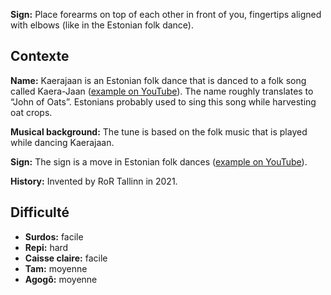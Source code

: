**Sign:** Place forearms on top of each other in front of you, fingertips
aligned with elbows (like in the Estonian folk dance).

## Contexte

**Name:** Kaerajaan is an Estonian folk dance that is danced to a folk song
called Kaera-Jaan ([example on
YouTube](https://www.youtube.com/watch?v=5BKoS9CfQPA)). The name roughly
translates to “John of Oats”. Estonians probably used to sing this song while
harvesting oat crops.

**Musical background:** The tune is based on the folk music that is played while
dancing Kaerajaan.

**Sign:** The sign is a move in Estonian folk dances ([example on
YouTube](https://youtu.be/-udR34x2aTM?t=4)).

**History:** Invented by RoR Tallinn in 2021.

## Difficulté

* **Surdos:** facile
* **Repi:** hard
* **Caisse claire:** facile
* **Tam:** moyenne
* **Agogô:** moyenne

